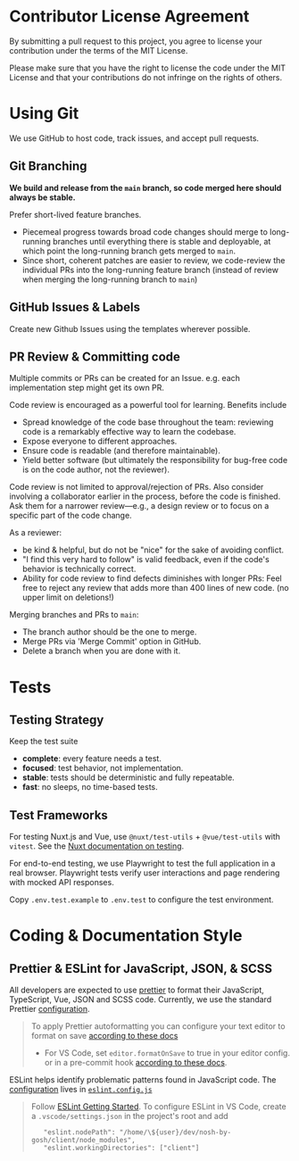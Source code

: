# Contributor License Agreement

By submitting a pull request to this project, you agree to license your contribution under the terms of the MIT License.

Please make sure that you have the right to license the code under the MIT License and that your contributions do not infringe on the rights of others.

# Using Git

We use GitHub to host code, track issues, and accept pull requests.

## Git Branching

**We build and release from the `main` branch, so code merged here should always be stable.**

Prefer short-lived feature branches.
- Piecemeal progress towards broad code changes should merge to long-running branches until
  everything there is stable and deployable, at which point the long-running branch gets merged
  to `main`.
- Since short, coherent patches are easier to review, we code-review the individual PRs into
  the long-running feature branch (instead of review when merging the long-running branch to
  `main`)

## GitHub Issues & Labels

Create new Github Issues using the templates wherever possible.

## PR Review & Committing code

Multiple commits or PRs can be created for an Issue. e.g. each implementation step might get its own PR.

Code review is encouraged as a powerful tool for learning.  Benefits include
- Spread knowledge of the code base throughout the team: reviewing code is a remarkably effective way to learn the codebase.
- Expose everyone to different approaches.
- Ensure code is readable (and therefore maintainable).
- Yield better software (but ultimately the responsibility
  for bug-free code is on the code author, not the reviewer).

Code review is not limited to approval/rejection of PRs. Also consider involving a collaborator
earlier in the process, before the code is finished.  Ask them for a narrower review—e.g., a
design review or to focus on a specific part of the code change.

As a reviewer:
- be kind & helpful, but do not be "nice" for the sake of avoiding conflict.
- "I find this very hard to follow" is valid feedback, even if the code's behavior is technically correct.
- Ability for code review to find defects diminishes with longer PRs: Feel free to reject any
  review that adds more than 400 lines of new code. (no upper limit on deletions!)

Merging branches and PRs to `main`:
- The branch author should be the one to merge.
- Merge PRs via 'Merge Commit' option in GitHub.
- Delete a branch when you are done with it.

# Tests

## Testing Strategy

Keep the test suite
* **complete**: every feature needs a test.
* **focused**: test behavior, not implementation.
* **stable**: tests should be deterministic and fully repeatable.
* **fast**: no sleeps, no time-based tests.

## Test Frameworks

For testing Nuxt.js and Vue, use `@nuxt/test-utils` + `@vue/test-utils` with `vitest`.
See the [Nuxt documentation on testing](https://nuxt.com/docs/getting-started/testing).

For end-to-end testing, we use Playwright to test the full application in a real browser.
Playwright tests verify user interactions and page rendering with mocked API responses.

Copy `.env.test.example` to `.env.test` to configure the test environment.

# Coding & Documentation Style

## Prettier & ESLint for JavaScript, JSON, & SCSS

All developers are expected to use [prettier](https://prettier.io/) to format their JavaScript, TypeScript, Vue, JSON and SCSS
code. Currently, we use the standard Prettier [configuration](https://prettier.io/docs/en/configuration.html).

> To apply Prettier autoformatting you can configure your text editor to format on save [according
> to these docs](https://prettier.io/docs/en/editors.html)
> - For VS Code, set `editor.formatOnSave` to true in your editor config.
> or in a pre-commit hook [according to these docs](https://prettier.io/docs/en/precommit.html).

ESLint helps identify problematic patterns found in JavaScript code. The
[configuration](https://eslint.org/docs/user-guide/configuring) lives in [`eslint.config.js`](eslint.config.js)

> Follow [ESLint Getting Started](https://eslint.org/docs/user-guide/getting-started).
> To configure ESLint in VS Code, create a `.vscode/settings.json` in the project's root and add
> ```
>    "eslint.nodePath": "/home/\${user}/dev/nosh-by-gosh/client/node_modules",
>    "eslint.workingDirectories": ["client"]
> ```